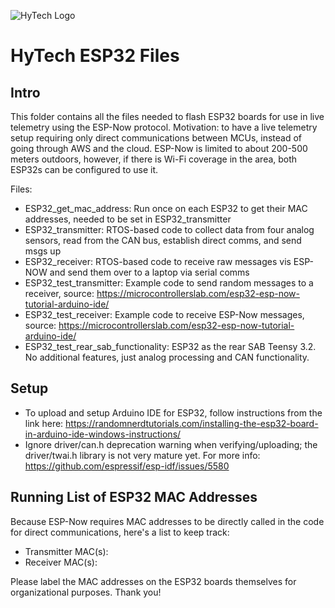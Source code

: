 ![HyTech Logo](https://hytechracing.gatech.edu/images/hytech_logo_small.png)
# HyTech ESP32 Files
## Intro
This folder contains all the files needed to flash ESP32 boards for use in live telemetry using the ESP-Now protocol.
Motivation: to have a live telemetry setup requiring only direct communications between MCUs, instead of going through AWS and the cloud.
ESP-Now is limited to about 200-500 meters outdoors, however, if there is Wi-Fi coverage in the area, both ESP32s can be configured to use it.

Files:
- ESP32_get_mac_address: Run once on each ESP32 to get their MAC addresses, needed to be set in ESP32_transmitter
- ESP32_transmitter: RTOS-based code to collect data from four analog sensors, read from the CAN bus, establish direct comms, and send msgs up
- ESP32_receiver: RTOS-based code to receive raw messages vis ESP-NOW and send them over to a laptop via serial comms
- ESP32_test_transmitter: Example code to send random messages to a receiver, source: https://microcontrollerslab.com/esp32-esp-now-tutorial-arduino-ide/
- ESP32_test_receiver: Example code to receive ESP-Now messages, source: https://microcontrollerslab.com/esp32-esp-now-tutorial-arduino-ide/
- ESP32_test_rear_sab_functionality: ESP32 as the rear SAB Teensy 3.2. No additional features, just analog processing and CAN functionality.
## Setup
- To upload and setup Arduino IDE for ESP32, follow instructions from the link here: https://randomnerdtutorials.com/installing-the-esp32-board-in-arduino-ide-windows-instructions/
- Ignore driver/can.h deprecation warning when verifying/uploading; the driver/twai.h library is not very mature yet. For more info: https://github.com/espressif/esp-idf/issues/5580
## Running List of ESP32 MAC Addresses
Because ESP-Now requires MAC addresses to be directly called in the code for direct communications, here's a list to keep track:
- Transmitter MAC(s):
- Receiver MAC(s):

Please label the MAC addresses on the ESP32 boards themselves for organizational purposes. Thank you!
